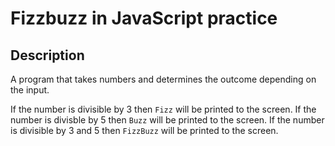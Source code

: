 # Fizzbuzz in JavaScript practice

## Description
A program that takes numbers and determines the outcome depending on the input.

If the number is divisible by 3 then `Fizz` will be printed to the screen.
If the number is divisble by 5 then `Buzz` will be printed to the screen.
If the number is divisible by 3 and 5 then `FizzBuzz` will be printed to the screen.
